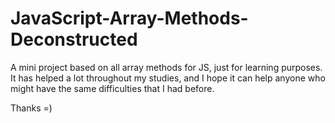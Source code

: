# JavaScript-Array-Methods-Deconstructed

A mini project based on all array methods for JS, just for learning purposes.
It has helped a lot throughout my studies, and I hope it can help anyone who might have the same difficulties that I had before.

Thanks =)
